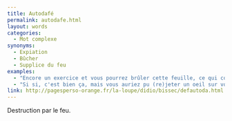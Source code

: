 ```yaml
---
title: Autodafé
permalink: autodafe.html
layout: words
categories:
  - Mot complexe
synonyms:
  - Expiation
  - Bûcher
  - Supplice du feu
examples:
  - "Encore un exercice et vous pourrez brûler cette feuille, ce qui constituerait un superbe autodafé."
  - "Si si, c'est bien ça, mais vous auriez pu (re)jeter un oeil sur vos notes de cours de mathématiques du premier semestre, à moins qu'elles n'aient subi quelque gigantesque autodafé..."
link: http://pagesperso-orange.fr/la-loupe/didio/bissec/defautoda.html
---
```


Destruction par le feu.


